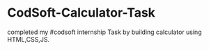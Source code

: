 # CodSoft-Calculator-Task

completed my #codsoft internship Task by building calculator using HTML,CSS,JS.
